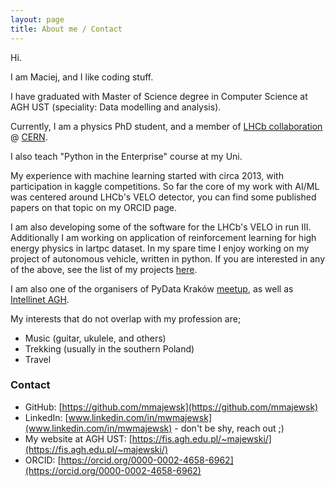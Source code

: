 ```yaml
---
layout: page
title: About me / Contact
---
```


Hi.

I am Maciej, and I like coding stuff.

I have graduated with Master of Science degree in Computer Science at AGH UST (speciality: Data modelling and analysis).

Currently, I am a physics PhD student, and a member of [LHCb collaboration](http://lhcb.web.cern.ch/) @ [CERN](https://home.cern/).

I also teach "Python in the Enterprise" course at my Uni.

My experience with machine learning started with circa 2013, with participation in kaggle competitions.
So far the core of my work with AI/ML was centered around LHCb's VELO detector, you can find some published papers on that topic on my ORCID page.

I am also developing some of the software for the LHCb's VELO in run III.
Additionally I am working on application of reinforcement learning for high energy physics in lartpc dataset.
In my spare time I enjoy working on my project of autonomous vehicle, written in python.
If you are interested in any of the above, see the list of my projects [here](https://mmajewsk.github.io/projects/). 

I am also one of the organisers of PyData Kraków [meetup](https://www.meetup.com/pl-PL/PyData-Krakow/), as well as [Intellinet AGH](http://www.intelli-net.agh.edu.pl/forum-intelli-net/).

My interests that do not overlap with my profession are;
- Music (guitar, ukulele, and others)
- Trekking (usually in the southern Poland)
- Travel 

### Contact

- GitHub: [https://github.com/mmajewsk](https://github.com/mmajewsk)
- LinkedIn: [www.linkedin.com/in/mwmajewsk](www.linkedin.com/in/mwmajewsk) - don't be shy, reach out ;)
- My website at AGH UST: [https://fis.agh.edu.pl/~majewski/](https://fis.agh.edu.pl/~majewski/)
- ORCID: [https://orcid.org/0000-0002-4658-6962](https://orcid.org/0000-0002-4658-6962)

